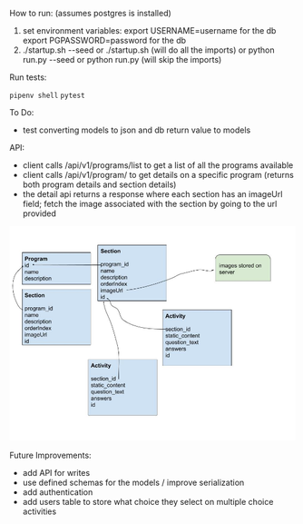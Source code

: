 How to run: (assumes postgres is installed)
1. set environment variables:
export USERNAME=username for the db
export PGPASSWORD=password for the db
2. ./startup.sh --seed or ./startup.sh (will do all the imports)
or python run.py --seed or python run.py (will skip the imports)

Run tests:

`pipenv shell`
`pytest`

To Do: 
- test converting models to json and db return value to models 

API:
- client calls /api/v1/programs/list to get a list of all the programs available
- client calls /api/v1/program/<id> to get details on a specific program (returns both program details and section details)
- the detail api returns a response where each section has an imageUrl field; fetch the image associated with the section by going to the url provided

![Model Relationship Diagram](ModelRelationshipDiagram.jpg)

Future Improvements:
- add API for writes 
- use defined schemas for the models / improve serialization
- add authentication 
- add users table to store what choice they select on multiple choice activities

